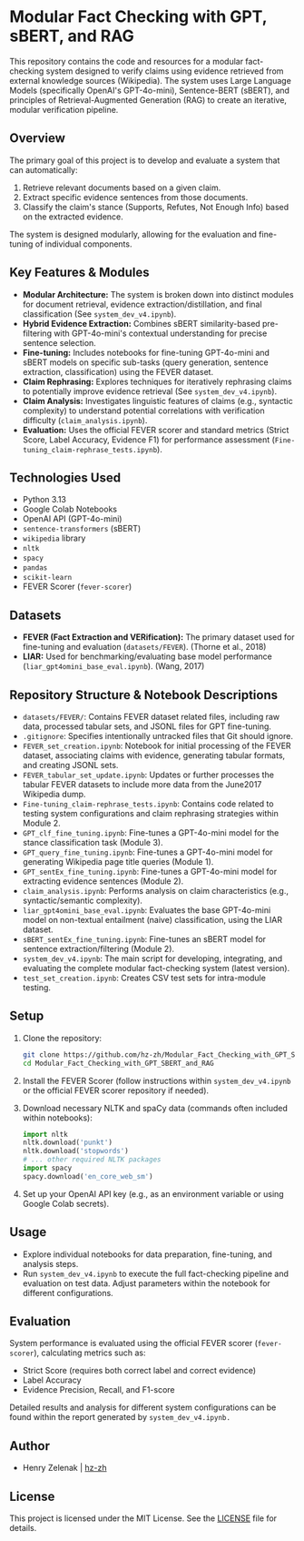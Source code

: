 # Modular Fact Checking with GPT, sBERT, and RAG

This repository contains the code and resources for a modular fact-checking system designed to verify claims using evidence retrieved from external knowledge sources (Wikipedia). The system uses Large Language Models (specifically OpenAI's GPT-4o-mini), Sentence-BERT (sBERT), and principles of Retrieval-Augmented Generation (RAG) to create an iterative, modular verification pipeline.

## Overview

The primary goal of this project is to develop and evaluate a system that can automatically:

1. Retrieve relevant documents based on a given claim.
2. Extract specific evidence sentences from those documents.
3. Classify the claim's stance (Supports, Refutes, Not Enough Info) based on the extracted evidence.

The system is designed modularly, allowing for the evaluation and fine-tuning of individual components.

## Key Features & Modules

* **Modular Architecture:** The system is broken down into distinct modules for document retrieval, evidence extraction/distillation, and final classification (See `system_dev_v4.ipynb`).
* **Hybrid Evidence Extraction:** Combines sBERT similarity-based pre-filtering with GPT-4o-mini's contextual understanding for precise sentence selection.
* **Fine-tuning:** Includes notebooks for fine-tuning GPT-4o-mini and sBERT models on specific sub-tasks (query generation, sentence extraction, classification) using the FEVER dataset.
* **Claim Rephrasing:** Explores techniques for iteratively rephrasing claims to potentially improve evidence retrieval (See `system_dev_v4.ipynb`).
* **Claim Analysis:** Investigates linguistic features of claims (e.g., syntactic complexity) to understand potential correlations with verification difficulty (`claim_analysis.ipynb`).
* **Evaluation:** Uses the official FEVER scorer and standard metrics (Strict Score, Label Accuracy, Evidence F1) for performance assessment (`Fine-tuning_claim-rephrase_tests.ipynb`).

## Technologies Used

* Python 3.13
* Google Colab Notebooks
* OpenAI API (GPT-4o-mini)
* `sentence-transformers` (sBERT)
* `wikipedia` library
* `nltk`
* `spacy`
* `pandas`
* `scikit-learn`
* FEVER Scorer (`fever-scorer`)

## Datasets

* **FEVER (Fact Extraction and VERification):** The primary dataset used for fine-tuning and evaluation (`datasets/FEVER`). (Thorne et al., 2018)
* **LIAR:** Used for benchmarking/evaluating base model performance (`liar_gpt4omini_base_eval.ipynb`). (Wang, 2017)

## Repository Structure & Notebook Descriptions

* `datasets/FEVER/`: Contains FEVER dataset related files, including raw data, processed tabular sets, and JSONL files for GPT fine-tuning.
* `.gitignore`: Specifies intentionally untracked files that Git should ignore.
* `FEVER_set_creation.ipynb`: Notebook for initial processing of the FEVER dataset, associating claims with evidence, generating tabular formats, and creating JSONL sets.
* `FEVER_tabular_set_update.ipynb`: Updates or further processes the tabular FEVER datasets to include more data from the June2017 Wikipedia dump.
* `Fine-tuning_claim-rephrase_tests.ipynb`: Contains code related to testing system configurations and claim rephrasing strategies within Module 2.
* `GPT_clf_fine_tuning.ipynb`: Fine-tunes a GPT-4o-mini model for the stance classification task (Module 3).
* `GPT_query_fine_tuning.ipynb`: Fine-tunes a GPT-4o-mini model for generating Wikipedia page title queries (Module 1).
* `GPT_sentEx_fine_tuning.ipynb`: Fine-tunes a GPT-4o-mini model for extracting evidence sentences (Module 2).
* `claim_analysis.ipynb`: Performs analysis on claim characteristics (e.g., syntactic/semantic complexity).
* `liar_gpt4omini_base_eval.ipynb`: Evaluates the base GPT-4o-mini model on non-textual entailment (naive) classification, using the LIAR dataset.
* `sBERT_sentEx_fine_tuning.ipynb`: Fine-tunes an sBERT model for sentence extraction/filtering (Module 2).
* `system_dev_v4.ipynb`: The main script for developing, integrating, and evaluating the complete modular fact-checking system (latest version).
* `test_set_creation.ipynb`: Creates CSV test sets for intra-module testing.

## Setup

1. Clone the repository:

    ```bash
    git clone https://github.com/hz-zh/Modular_Fact_Checking_with_GPT_SBERT_and_RAG.git
    cd Modular_Fact_Checking_with_GPT_SBERT_and_RAG
    ```

2. Install the FEVER Scorer (follow instructions within `system_dev_v4.ipynb` or the official FEVER scorer repository if needed).
3. Download necessary NLTK and spaCy data (commands often included within notebooks):

    ```python
    import nltk
    nltk.download('punkt')
    nltk.download('stopwords')
    # ... other required NLTK packages
    import spacy
    spacy.download('en_core_web_sm')
    ```

4. Set up your OpenAI API key (e.g., as an environment variable or using Google Colab secrets).

## Usage

* Explore individual notebooks for data preparation, fine-tuning, and analysis steps.
* Run `system_dev_v4.ipynb` to execute the full fact-checking pipeline and evaluation on test data. Adjust parameters within the notebook for different configurations.

## Evaluation

System performance is evaluated using the official FEVER scorer (`fever-scorer`), calculating metrics such as:

* Strict Score (requires both correct label and correct evidence)
* Label Accuracy
* Evidence Precision, Recall, and F1-score

Detailed results and analysis for different system configurations can be found within the report generated by `system_dev_v4.ipynb.`

## Author

* Henry Zelenak | [hz-zh](https://github.com/hz-zh)

## License

This project is licensed under the MIT License. See the [LICENSE](LICENSE) file for details.
